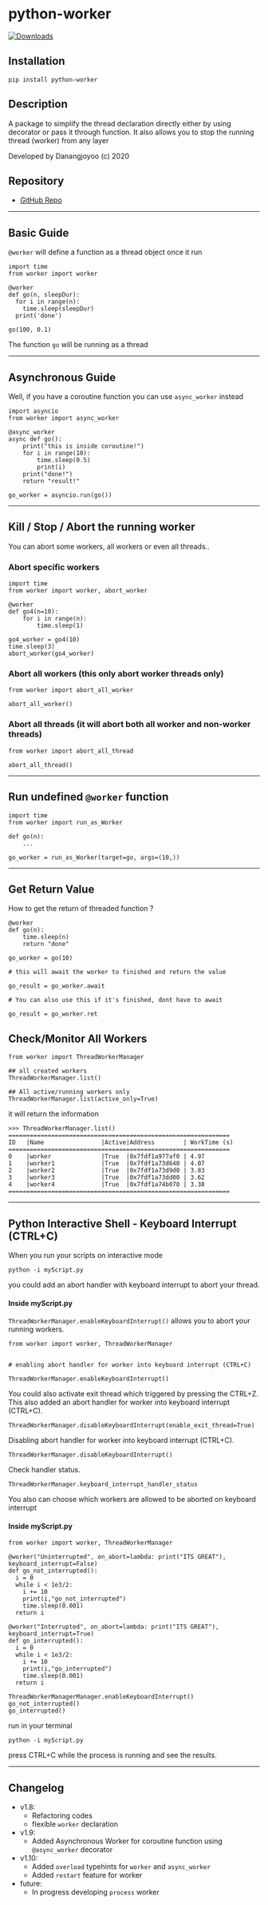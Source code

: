 # python-worker
[![Downloads](https://static.pepy.tech/personalized-badge/python-worker?period=total&units=international_system&left_color=black&right_color=orange&left_text=Downloads)](https://pepy.tech/project/python-worker)

## Installation
```
pip install python-worker
```

## Description
A package to simplify the thread declaration directly either by using decorator or pass it through function. It also allows you to stop the running thread (worker) from any layer

Developed by Danangjoyoo (c) 2020

## Repository
- [GitHub Repo](https://github.com/Danangjoyoo/python-worker)

---
## Basic Guide
`@worker` will define a function as a thread object once it run

```
import time
from worker import worker

@worker
def go(n, sleepDur):
  for i in range(n):
    time.sleep(sleepDur)
  print('done')

go(100, 0.1)
```
The function `go` will be running as a thread

---

## Asynchronous Guide
Well, if you have a coroutine function you can use `async_worker` instead
```
import asyncio
from worker import async_worker

@async_worker
async def go():
    print("this is inside coroutine!")
    for i in range(10):
        time.sleep(0.5)
        print(i)
    print("done!")
    return "result!"

go_worker = asyncio.run(go())
```

---

## Kill / Stop / Abort the running worker
You can abort some workers, all workers or even all threads..

### Abort specific workers
```
import time
from worker import worker, abort_worker

@worker
def go4(n=10):
    for i in range(n):
        time.sleep(1)

go4_worker = go4(10)
time.sleep(3)
abort_worker(go4_worker)
```

### Abort all workers (this only abort worker threads only)
```
from worker import abort_all_worker

abort_all_worker()
```
  
### Abort all threads (it will abort both all worker and non-worker threads)
```
from worker import abort_all_thread

abort_all_thread()
```
---
## Run undefined `@worker` function
```
import time
from worker import run_as_Worker

def go(n):
    ...

go_worker = run_as_Worker(target=go, args=(10,))
```

---
## Get Return Value
How to get the return of threaded function ?
```
@worker
def go(n):
    time.sleep(n)
    return "done"
  
go_worker = go(10)

# this will await the worker to finished and return the value

go_result = go_worker.await

# You can also use this if it's finished, dont have to await

go_result = go_worker.ret
```

##  Check/Monitor All Workers
```
from worker import ThreadWorkerManager

## all created workers
ThreadWorkerManager.list()

## All active/running workers only
ThreadWorkerManager.list(active_only=True)
```
it will return the information
```
>>> ThreadWorkerManager.list()
==============================================================
ID   |Name                |Active|Address        | WorkTime (s)   
==============================================================
0    |worker              |True  |0x7fdf1a977af0 | 4.97           
1    |worker1             |True  |0x7fdf1a73d640 | 4.07           
2    |worker2             |True  |0x7fdf1a73d9d0 | 3.83           
3    |worker3             |True  |0x7fdf1a73dd00 | 3.62           
4    |worker4             |True  |0x7fdf1a74b070 | 3.38           
==============================================================
```

---

## Python Interactive Shell - Keyboard Interrupt (CTRL+C)
  When you run your scripts on interactive mode
  ```
  python -i myScript.py
  ```
  you could add an abort handler with keyboard interrupt to abort your thread.

  #### Inside myScript.py

  `ThreadWorkerManager.enableKeyboardInterrupt()` allows you to abort your running workers.
  ```
  from worker import worker, ThreadWorkerManager


  # enabling abort handler for worker into keyboard interrupt (CTRL+C)

  ThreadWorkerManager.enableKeyboardInterrupt()
  ```
  You could also activate exit thread which triggered by pressing the CTRL+Z. This also added an abort handler for worker into keyboard interrupt (CTRL+C).
  ``` 
  ThreadWorkerManager.disableKeyboardInterrupt(enable_exit_thread=True)
  ```
  Disabling abort handler for worker into keyboard interrupt (CTRL+C).
  ``` 
  ThreadWorkerManager.disableKeyboardInterrupt()
  ```
  Check handler status.
  ```
  ThreadWorkerManager.keyboard_interrupt_handler_status
  ```

  You also can choose which workers are allowed to be aborted on keyboard interrupt

  #### Inside myScript.py
```
from worker import worker, ThreadWorkerManager

@worker("Uninterrupted", on_abort=lambda: print("ITS GREAT"), keyboard_interrupt=False)
def go_not_interrupted():
  i = 0
  while i < 1e3/2:
    i += 10
    print(i,"go_not_interrupted")
    time.sleep(0.001)
  return i

@worker("Interrupted", on_abort=lambda: print("ITS GREAT"), keyboard_interrupt=True)
def go_interrupted():
  i = 0
  while i < 1e3/2:
    i += 10
    print(i,"go_interrupted")
    time.sleep(0.001)
  return i

ThreadWorkerManagerManager.enableKeyboardInterrupt()
go_not_interrupted()
go_interrupted()
```
  run in your terminal
  ```
  python -i myScript.py
  ```
  press CTRL+C while the process is running and see the results.

--- 

## Changelog
- v1.8:
  - Refactoring codes
  - flexible `worker` declaration
- v1.9:
  - Added Asynchronous Worker for coroutine function using `@async_worker` decorator
- v1.10:
  - Added `overload` typehints for `worker` and `async_worker`
  - Added `restart` feature for worker
- future:
  - In progress developing `process` worker